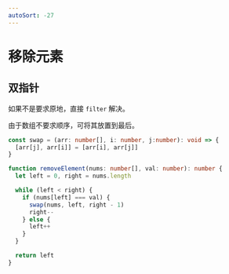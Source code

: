 ```yaml
---
autoSort: -27
---
```


# 移除元素

## 双指针

如果不是要求原地，直接 `filter` 解决。

由于数组不要求顺序，可将其放置到最后。

```ts
const swap = (arr: number[], i: number, j:number): void => {
  [arr[j], arr[i]] = [arr[i], arr[j]]
}

function removeElement(nums: number[], val: number): number {
  let left = 0, right = nums.length

  while (left < right) {
    if (nums[left] === val) {
      swap(nums, left, right - 1)
      right--
    } else {
      left++
    }
  }

  return left
}
```


